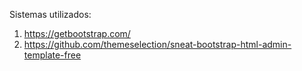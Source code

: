 Sistemas utilizados:

1. https://getbootstrap.com/
2. https://github.com/themeselection/sneat-bootstrap-html-admin-template-free